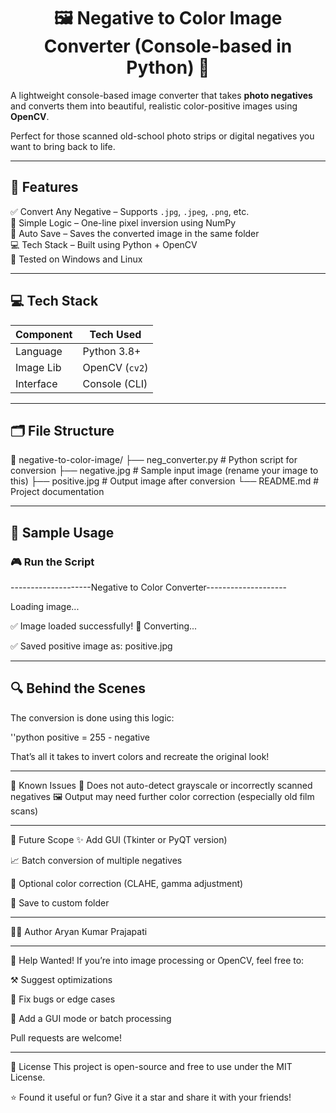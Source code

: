 <h1 align="center">🖼️ Negative to Color Image Converter (Console-based in Python) 🎨</h1>

A lightweight console-based image converter that takes **photo negatives** and converts them into beautiful, realistic color-positive images using **OpenCV**.

Perfect for those scanned old-school photo strips or digital negatives you want to bring back to life.

---

## 🚀 Features

✅ Convert Any Negative – Supports `.jpg`, `.jpeg`, `.png`, etc.  
🧠 Simple Logic – One-line pixel inversion using NumPy  
💾 Auto Save – Saves the converted image in the same folder  
💻 Tech Stack – Built using Python + OpenCV  
🧪 Tested on Windows and Linux

---

## 💻 Tech Stack

| Component     | Tech Used        |
|---------------|------------------|
| Language      | Python 3.8+      |
| Image Lib     | OpenCV (`cv2`)   |
| Interface     | Console (CLI)    |

---

## 🗂️ File Structure

📁 negative-to-color-image/
├── neg_converter.py # Python script for conversion
├── negative.jpg # Sample input image (rename your image to this)
├── positive.jpg # Output image after conversion
└── README.md # Project documentation


---

## 📌 Sample Usage

### 🎮 Run the Script

--------------------Negative to Color Converter--------------------

Loading image...

✅ Image loaded successfully!
🎨 Converting...

✅ Saved positive image as: positive.jpg


---

## 🔍 Behind the Scenes

The conversion is done using this logic:

''python
positive = 255 - negative

That’s all it takes to invert colors and recreate the original look!

---

🚨 Known Issues
🐛 Does not auto-detect grayscale or incorrectly scanned negatives
🖼️ Output may need further color correction (especially old film scans)

---

🔮 Future Scope
✨ Add GUI (Tkinter or PyQT version)

📈 Batch conversion of multiple negatives

🌈 Optional color correction (CLAHE, gamma adjustment)

📂 Save to custom folder

---

🧑‍💻 Author
Aryan Kumar Prajapati

---


🙌 Help Wanted!
If you’re into image processing or OpenCV, feel free to:

⚒️ Suggest optimizations

🐞 Fix bugs or edge cases

🚀 Add a GUI mode or batch processing

Pull requests are welcome!

---

📜 License
This project is open-source and free to use under the MIT License.

⭐ Found it useful or fun? Give it a star and share it with your friends!
